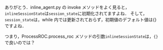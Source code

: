 ありがとう．inline_agent.py の invoke メソッドをよく見ると，
`inlineSessionState`は`session_state`に初期化されてますよね．
そして，`session_state`は，while 内では更新されておらず，初期値のデフォルト値は{}ですよね．

つまり，ProcessROC.process_roc メソッドの引数`inlineSessionState`は，`{}`で良いのでは？
